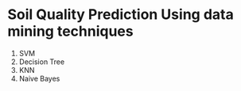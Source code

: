 # Soil Quality Prediction Using data mining techniques
1. SVM
2. Decision Tree
3. KNN
4. Naive Bayes
